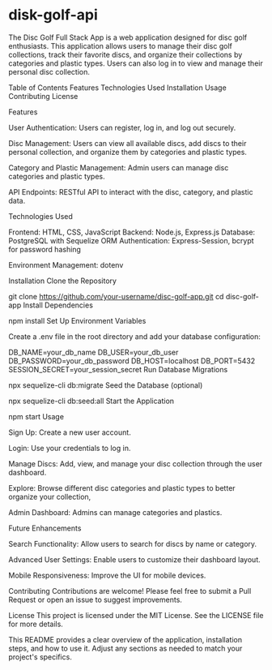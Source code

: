# disk-golf-api
The Disc Golf Full Stack App is a web application designed for disc golf enthusiasts. This application allows users to manage their disc golf collections, track their favorite discs, and organize their collections by categories and plastic types. Users can also log in to view and manage their personal disc collection.

Table of Contents
Features
Technologies Used
Installation
Usage
Contributing
License

Features

User Authentication: Users can register, log in, and log out securely.

Disc Management: Users can view all available discs, add discs to their personal collection, and organize them by categories and plastic types.

Category and Plastic Management: Admin users can manage disc categories and plastic types.

API Endpoints: RESTful API to interact with the disc, category, and plastic data.

Technologies Used

Frontend: HTML, CSS, JavaScript
Backend: Node.js, Express.js
Database: PostgreSQL with Sequelize ORM
Authentication: Express-Session, bcrypt for password hashing

Environment Management: dotenv

Installation
Clone the Repository


git clone https://github.com/your-username/disc-golf-app.git
cd disc-golf-app
Install Dependencies


npm install
Set Up Environment Variables

Create a .env file in the root directory and add your database configuration:


DB_NAME=your_db_name
DB_USER=your_db_user
DB_PASSWORD=your_db_password
DB_HOST=localhost
DB_PORT=5432
SESSION_SECRET=your_session_secret
Run Database Migrations


npx sequelize-cli db:migrate
Seed the Database (optional)


npx sequelize-cli db:seed:all
Start the Application


npm start
Usage

Sign Up: Create a new user account.

Login: Use your credentials to log in.

Manage Discs: Add, view, and manage your disc collection through the user dashboard.

Explore: Browse different disc categories and plastic types to better organize your collection,

Admin Dashboard: Admins can manage categories and plastics.


Future Enhancements

Search Functionality: Allow users to search for discs by name or category.

Advanced User Settings: Enable users to customize their dashboard layout.

Mobile Responsiveness: Improve the UI for mobile devices.


Contributing
Contributions are welcome! Please feel free to submit a Pull Request or open an issue to suggest improvements.

License
This project is licensed under the MIT License. See the LICENSE file for more details.

This README provides a clear overview of the application, installation steps, and how to use it. Adjust any sections as needed to match your project's specifics.
